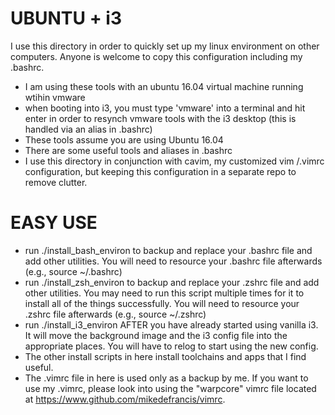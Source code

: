 
# UBUNTU + i3 

I use this directory in order to quickly set up my linux environment on other computers. Anyone is welcome to copy this configuration including my .bashrc.

* I am using these tools with an ubuntu 16.04 virtual machine running wtihin vmware
* when booting into i3, you must type 'vmware' into a terminal and hit enter in order to resynch vmware tools with the i3 desktop (this is handled via an alias in .bashrc)
* These tools assume you are using Ubuntu 16.04
* There are some useful tools and aliases in .bashrc
* I use this directory in conjunction with cavim, my customized vim /.vimrc configuration, but keeping this configuration in a separate repo to remove clutter.

# EASY USE
 
* run ./install_bash_environ to backup and replace your .bashrc file and add other utilities. You will need to resource your .bashrc file afterwards (e.g., source ~/.bashrc)
* run ./install_zsh_environ to backup and replace your .zshrc file and add other utilities. You may need to run this script multiple times for it to install all of the things successfully. You will need to resource your .zshrc file afterwards (e.g., source ~/.zshrc)
* run ./install_i3_environ AFTER you have already started using vanilla i3. It will move the background image and the i3 config file into the appropriate places. You will have to relog to start using the new config.
* The other install scripts in here install toolchains and apps that I find useful.
* The .vimrc file in here is used only as a backup by me. If you want to use my .vimrc, please look into using the "warpcore" vimrc file located at https://www.github.com/mikedefrancis/vimrc. 
